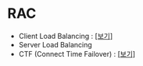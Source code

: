 # RAC

- Client Load Balancing : [[보기]](https://www.notion.so/Client-Load-Balancing-8b52c32be96548cb8dbf8dcf3afc39c2)
- Server Load Balancing
- CTF (Connect Time Failover) : [[보기]](https://www.notion.so/CTF-Connect-Time-Failover-686ee00ab80748c18c4f4a3d7e60f17a#a4ec12dbde50465dae6564e9770939df)
